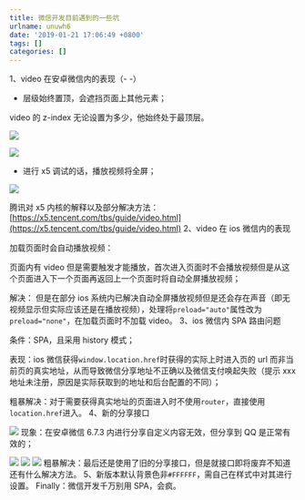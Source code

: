 ```yaml
---
title: 微信开发目前遇到的一些坑
urlname: unuwh6
date: '2019-01-21 17:06:49 +0800'
tags: []
categories: []
---
```


1、video 在安卓微信内的表现（- -）

- 层级始终置顶，会遮挡页面上其他元素；

video 的 z-index 无论设置为多少，他始终处于最顶层。

![](https://cdn.nlark.com/yuque/0/2019/jpeg/250093/1548061614599-76110260-27cc-47bd-bb4c-ce56d38e8ab6.jpeg#align=left&display=inline&height=1291&originHeight=1920&originWidth=1080&size=0&width=726)

![](https://cdn.nlark.com/yuque/0/2019/jpeg/250093/1548061614505-6c5062ea-dc0c-48f3-a7c9-665bf67d30de.jpeg#align=left&display=inline&height=1326&originHeight=1920&originWidth=1080&size=0&width=746)

- 进行 x5 调试的话，播放视频将全屏；

![](https://cdn.nlark.com/yuque/0/2019/png/250093/1548061615110-c039680c-9765-4c56-bfb2-8f6fc70b10cc.png#align=left&display=inline&height=764&originHeight=764&originWidth=495&size=0&width=495)

腾讯对 x5 内核的解释以及部分解决方法：[https://x5.tencent.com/tbs/guide/video.html](https://x5.tencent.com/tbs/guide/video.html)
2、video 在 ios 微信内的表现

加载页面时会自动播放视频：

页面内有 video 但是需要触发才能播放，首次进入页面时不会播放视频但是从这个页面进入下一个页面再返回上一个页面时将自动全屏播放视频；

解决：
但是在部分 ios 系统内已解决自动全屏播放视频但是还会存在声音（即无视频显示但实际应该还是在播放视频），处理将`preload="auto"`属性改为`preload="none"`，在加载页面时不加载 video。
3、ios 微信内 SPA 路由问题

条件：SPA，且采用 history 模式；

表现：ios 微信获得`window.location.href`时获得的实际上时进入页的 url 而非当前页的真实地址，从而导致微信分享地址不正确以及微信支付唤起失败（提示 xxx 地址未注册，原因是实际获取到的地址和后台配置的不同）；

粗暴解决：对于需要获得真实地址的页面进入时不使用`router`，直接使用`location.href`进入。
4、新的分享接口

![](https://cdn.nlark.com/yuque/0/2019/png/250093/1548061614823-864a2252-1e4b-4079-915c-a9e2f130535b.png#align=left&display=inline&height=219&originHeight=219&originWidth=590&size=0&width=590)
现象：在安卓微信 6.7.3 内进行分享自定义内容无效，但分享到 QQ 是正常有效的；

![](https://cdn.nlark.com/yuque/0/2019/png/250093/1548061614768-1604b976-9905-47de-a3d1-1c65fd807d83.png#align=left&display=inline&height=120&originHeight=120&originWidth=374&size=0&width=374)
![](https://cdn.nlark.com/yuque/0/2019/png/250093/1548061614843-d734ac65-2d1c-4017-bea6-cffd7c93beaa.png#align=left&display=inline&height=114&originHeight=114&originWidth=257&size=0&width=257)
![](https://cdn.nlark.com/yuque/0/2019/png/250093/1548061614659-7aaa7dde-3938-43d1-98c8-c67d3bc9bab4.png#align=left&display=inline&height=178&originHeight=178&originWidth=361&size=0&width=361)
粗暴解决：最后还是使用了旧的分享接口，但是就接口即将废弃不知道还有什么解决方法。
5、新版本默认背景色非`#FFFFFF`，需自己在样式中对其进行设置。
Finally：微信开发千万别用 SPA，会疯。
